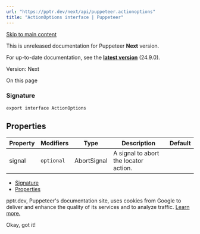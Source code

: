 ```yaml
---
url: "https://pptr.dev/next/api/puppeteer.actionoptions"
title: "ActionOptions interface | Puppeteer"
---
```


[Skip to main content](https://pptr.dev/next/api/puppeteer.actionoptions#__docusaurus_skipToContent_fallback)

This is unreleased documentation for Puppeteer **Next** version.

For up-to-date documentation, see the **[latest version](https://pptr.dev/api/puppeteer.actionoptions)** (24.9.0).

Version: Next

On this page

### Signature [​](https://pptr.dev/next/api/puppeteer.actionoptions\#signature "Direct link to Signature")

```codeBlockLines_RjmQ
export interface ActionOptions

```

## Properties [​](https://pptr.dev/next/api/puppeteer.actionoptions\#properties "Direct link to Properties")

| Property | Modifiers | Type | Description | Default |
| --- | --- | --- | --- | --- |
| signal | `optional` | AbortSignal | A signal to abort the locator action. |  |

- [Signature](https://pptr.dev/next/api/puppeteer.actionoptions#signature)
- [Properties](https://pptr.dev/next/api/puppeteer.actionoptions#properties)

pptr.dev, Puppeteer's documentation site, uses cookies from Google to deliver and enhance the quality of its services and to analyze traffic. [Learn more.](https://policies.google.com/technologies/cookies)

Okay, got it!
